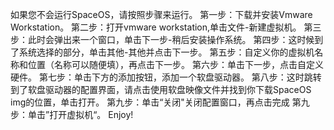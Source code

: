 如果您不会运行SpaceOS，请按照步骤来运行。
第一步：下载并安装Vmware Workstation。
第二步：打开vmware workstation,单击文件-新建虚拟机。
第三步：此时会弹出来一个窗口，单击下一步-稍后安装操作系统。
第四步：这时候到了系统选择的部分，单击其他-其他并点击下一步。
第五步：自定义你的虚拟机名称和位置（名称可以随便填），再点击下一步。
第六步：单击下一步，点击自定义硬件。
第七步：单击下方的添加按钮，添加一个软盘驱动器。
第八步：这时跳转到了软盘驱动器的配置界面，请点击使用软盘映像文件并找到你下载SpaceOS img的位置，单击打开。
第九步：单击“关闭"关闭配置窗口，再点击完成
第九步：单击”打开虚拟机“。
Enjoy!
